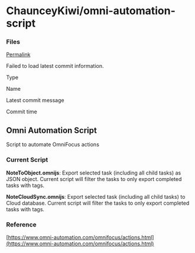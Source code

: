 # ChaunceyKiwi/omni-automation-script

### Files <a id="files"></a>

 [Permalink](chaunceykiwi-omni-automation-script.md)

 Failed to load latest commit information.

Type

Name

Latest commit message

Commit time

## Omni Automation Script

Script to automate OmniFocus actions

### Current Script

**NoteToObject.omnijs**: Export selected task \(including all child tasks\) as JSON object. Current script will filter the tasks to only export completed tasks with tags.

**NoteCloudSync.omnijs**: Export selected task \(including all child tasks\) to Cloud database. Current script will filter the tasks to only export completed tasks with tags.

### Reference

[https://www.omni-automation.com/omnifocus/actions.html](https://www.omni-automation.com/omnifocus/actions.html)

